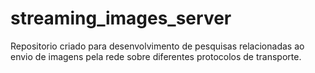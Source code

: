 # streaming_images_server
Repositorio criado para desenvolvimento de pesquisas relacionadas ao envio de imagens pela rede sobre diferentes protocolos de transporte.
